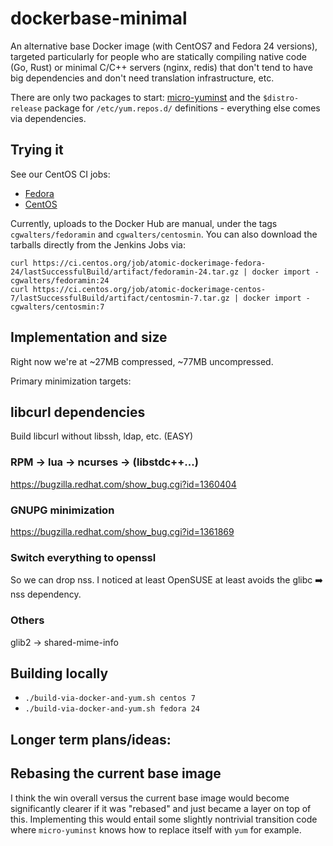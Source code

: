 # dockerbase-minimal

An alternative base Docker image (with CentOS7 and Fedora 24
versions), targeted particularly for people who are statically
compiling native code (Go, Rust) or minimal C/C++ servers (nginx,
redis) that don't tend to have big dependencies and don't need
translation infrastructure, etc.

There are only two packages to start:
[micro-yuminst](https://github.com/cgwalters/micro-yuminst) and the
`$distro-release` package for `/etc/yum.repos.d/` definitions -
everything else comes via dependencies.

Trying it
---------

See our CentOS CI jobs:

 - [Fedora](https://ci.centos.org/view/Atomic/job/atomic-dockerimage-fedora-24/)
 - [CentOS](https://ci.centos.org/view/Atomic/job/atomic-dockerimage-centos-7/)

Currently, uploads to the Docker Hub are manual, under the tags
`cgwalters/fedoramin` and `cgwalters/centosmin`.  You can also download the
tarballs directly from the Jenkins Jobs via:

```
curl https://ci.centos.org/job/atomic-dockerimage-fedora-24/lastSuccessfulBuild/artifact/fedoramin-24.tar.gz | docker import - cgwalters/fedoramin:24
curl https://ci.centos.org/job/atomic-dockerimage-centos-7/lastSuccessfulBuild/artifact/centosmin-7.tar.gz | docker import - cgwalters/centosmin:7
```

Implementation and size
-----------------------

Right now we're at ~27MB compressed, ~77MB uncompressed.

Primary minimization targets:

## libcurl dependencies

Build libcurl without libssh, ldap, etc. (EASY)

### RPM -> lua -> ncurses -> (libstdc++...)

https://bugzilla.redhat.com/show_bug.cgi?id=1360404

### GNUPG minimization

https://bugzilla.redhat.com/show_bug.cgi?id=1361869

### Switch everything to openssl

So we can drop nss.  I noticed at least OpenSUSE at least avoids
the glibc :arrow_right: nss dependency.

### Others

glib2 -> shared-mime-info

Building locally
----------------

 - `./build-via-docker-and-yum.sh centos 7`
 - `./build-via-docker-and-yum.sh fedora 24`

Longer term plans/ideas:
------------------------

## Rebasing the current base image

I think the win overall versus the current base image would become
significantly clearer if it was "rebased" and just became a layer on
top of this.  Implementing this would entail some slightly nontrivial
transition code where `micro-yuminst` knows how to replace itself with
`yum` for example.
